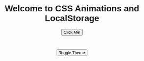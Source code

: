 <!DOCTYPE html>
<html lang="en">
<head>
  <meta charset="UTF-8">
  <meta name="viewport" content="width=device-width, initial-scale=1.0">
  <title>CSS Animations and Local Storage</title>
  <style>
    /* Basic styles */
    body {
      font-family: Arial, sans-serif;
      text-align: center;
      padding: 50px;
    }

    /* CSS Animation */
    .animate-btn {
      padding: 15px 30px;
      font-size: 16px;
      background-color: #3498db;
      color: white;
      border: none;
      border-radius: 5px;
      cursor: pointer;
      transition: transform 0.3s ease, background-color 0.3s ease;
    }

    .animate-btn:active {
      transform: scale(1.1);
      background-color: #2980b9;
    }

    /* Custom theme styles */
    .dark-theme {
      background-color: #2c3e50;
      color: white;
    }

    .light-theme {
      background-color: #ecf0f1;
      color: black;
    }
  </style>
</head>
<body>

  <h1>Welcome to CSS Animations and LocalStorage</h1>

  <!-- Animation-triggering button -->
  <button id="animateBtn" class="animate-btn">Click Me!</button>

  <!-- Theme Toggle -->
  <br><br>
  <button id="toggleThemeBtn" class="animate-btn">Toggle Theme</button>

  <script>
    // Get references to elements
    const animateBtn = document.getElementById('animateBtn');
    const toggleThemeBtn = document.getElementById('toggleThemeBtn');

    // Check if there's a theme saved in localStorage
    if (localStorage.getItem('theme') === 'dark') {
      document.body.classList.add('dark-theme');
    } else {
      document.body.classList.add('light-theme');
    }

    // Toggle between light and dark theme
    toggleThemeBtn.addEventListener('click', function() {
      const currentTheme = document.body.classList.contains('dark-theme') ? 'dark' : 'light';
      
      if (currentTheme === 'dark') {
        document.body.classList.remove('dark-theme');
        document.body.classList.add('light-theme');
        localStorage.setItem('theme', 'light');
      } else {
        document.body.classList.remove('light-theme');
        document.body.classList.add('dark-theme');
        localStorage.setItem('theme', 'dark');
      }
    });

    // CSS Animation Trigger (for button)
    animateBtn.addEventListener('click', function() {
      // Trigger animation (button will scale and change color)
      animateBtn.classList.add('animate-btn');
    });

  </script>
</body>
</html>
